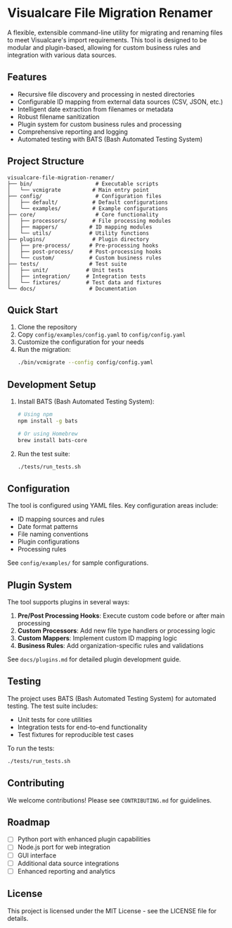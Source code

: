 # Visualcare File Migration Renamer

A flexible, extensible command-line utility for migrating and renaming files to meet Visualcare's import requirements. This tool is designed to be modular and plugin-based, allowing for custom business rules and integration with various data sources.

## Features

- Recursive file discovery and processing in nested directories
- Configurable ID mapping from external data sources (CSV, JSON, etc.)
- Intelligent date extraction from filenames or metadata
- Robust filename sanitization
- Plugin system for custom business rules and processing
- Comprehensive reporting and logging
- Automated testing with BATS (Bash Automated Testing System)

## Project Structure

```
visualcare-file-migration-renamer/
├── bin/                    # Executable scripts
│   └── vcmigrate          # Main entry point
├── config/                 # Configuration files
│   ├── default/           # Default configurations
│   └── examples/          # Example configurations
├── core/                   # Core functionality
│   ├── processors/        # File processing modules
│   ├── mappers/          # ID mapping modules
│   └── utils/            # Utility functions
├── plugins/               # Plugin directory
│   ├── pre-process/      # Pre-processing hooks
│   ├── post-process/     # Post-processing hooks
│   └── custom/           # Custom business rules
├── tests/                # Test suite
│   ├── unit/            # Unit tests
│   ├── integration/     # Integration tests
│   └── fixtures/        # Test data and fixtures
└── docs/                 # Documentation
```

## Quick Start

1. Clone the repository
2. Copy `config/examples/config.yaml` to `config/config.yaml`
3. Customize the configuration for your needs
4. Run the migration:
   ```bash
   ./bin/vcmigrate --config config/config.yaml
   ```

## Development Setup

1. Install BATS (Bash Automated Testing System):
   ```bash
   # Using npm
   npm install -g bats
   
   # Or using Homebrew
   brew install bats-core
   ```

2. Run the test suite:
   ```bash
   ./tests/run_tests.sh
   ```

## Configuration

The tool is configured using YAML files. Key configuration areas include:

- ID mapping sources and rules
- Date format patterns
- File naming conventions
- Plugin configurations
- Processing rules

See `config/examples/` for sample configurations.

## Plugin System

The tool supports plugins in several ways:

1. **Pre/Post Processing Hooks**: Execute custom code before or after main processing
2. **Custom Processors**: Add new file type handlers or processing logic
3. **Custom Mappers**: Implement custom ID mapping logic
4. **Business Rules**: Add organization-specific rules and validations

See `docs/plugins.md` for detailed plugin development guide.

## Testing

The project uses BATS (Bash Automated Testing System) for automated testing. The test suite includes:

- Unit tests for core utilities
- Integration tests for end-to-end functionality
- Test fixtures for reproducible test cases

To run the tests:
```bash
./tests/run_tests.sh
```

## Contributing

We welcome contributions! Please see `CONTRIBUTING.md` for guidelines.

## Roadmap

- [ ] Python port with enhanced plugin capabilities
- [ ] Node.js port for web integration
- [ ] GUI interface
- [ ] Additional data source integrations
- [ ] Enhanced reporting and analytics

## License

This project is licensed under the MIT License - see the LICENSE file for details.
